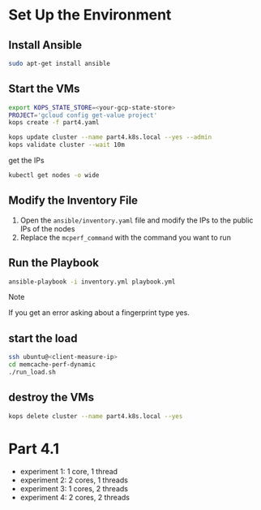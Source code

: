 # Set Up the Environment

## Install Ansible

```bash
sudo apt-get install ansible
```

## Start the VMs

```bash
export KOPS_STATE_STORE=<your-gcp-state-store>
PROJECT='gcloud config get-value project'
kops create -f part4.yaml
```

```bash
kops update cluster --name part4.k8s.local --yes --admin
kops validate cluster --wait 10m
```

get the IPs

```bash
kubectl get nodes -o wide
```

## Modify the Inventory File

1. Open the `ansible/inventory.yaml` file and modify the IPs to the public IPs of the nodes
2. Replace the `mcperf_command` with the command you want to run

## Run the Playbook

```bash
ansible-playbook -i inventory.yml playbook.yml
```

> [!NOTE]
> If you get an error asking about a fingerprint type yes.

## start the load

```bash
ssh ubuntu@<client-measure-ip>
cd memcache-perf-dynamic
./run_load.sh
```

## destroy the VMs

```bash
kops delete cluster --name part4.k8s.local --yes
```

# Part 4.1

- experiment 1: 1 core, 1 thread
- experiment 2: 2 cores, 1 threads
- experiment 3: 1 cores, 2 threads
- experiment 4: 2 cores, 2 threads
